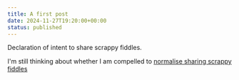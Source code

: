 ```yaml
---
title: A first post
date: 2024-11-27T19:20:00+00:00
status: published
---
```

Declaration of intent to share scrappy fiddles.

I'm still thinking about whether I am compelled to [normalise sharing scrappy fiddles](https://www.todepond.com/sky/normalise-dont-share-lol/) 


